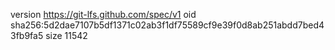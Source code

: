 version https://git-lfs.github.com/spec/v1
oid sha256:5d2dae7107b5df1371c02ab3f1df75589cf9e39f0d8ab251abdd7bed43fb9fa5
size 11542
